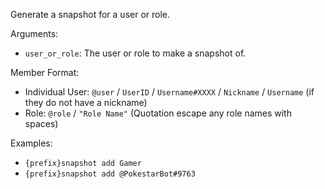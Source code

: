 Generate a snapshot for a user or role.

Arguments:
* `user_or_role`: The user or role to make a snapshot of.

Member Format:
* Individual User: `@user` / `UserID` / `Username#XXXX` / `Nickname` / `Username` (if they do not have a nickname)
* Role: `@role` / `"Role Name"` (Quotation escape any role names with spaces)

Examples:
* `{prefix}snapshot add Gamer`
* `{prefix}snapshot add @PokestarBot#9763`
